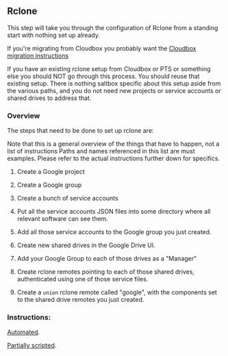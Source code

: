 ## Rclone
This step will take you through the configuration of Rclone from a standing start with nothing set up already.

If you're migrating from Cloudbox you probably want the [Cloudbox migration instructions](https://docs.saltbox.dev/community/guides/cloudbox/)

If you have an existing rclone setup from Cloudbox or PTS or something else you should NOT go through this process.  You should reuse that existing setup.  There is nothing saltbox specific about this setup aside from the various paths, and you do not need new projects or service accounts or shared drives to address that.

### Overview

The steps that need to be done to set up rclone are:

Note that this is a general overview of the things that have to happen, not a list of instructions  Paths and names referenced in this list are must examples.  Please refer to the actual instructions further down for specifics.

1. Create a Google project

1. Create a Google group

1. Create a bunch of service accounts

1. Put all the service accounts JSON files into some directory where all relevant software can see them.

1. Add all those service accounts to the Google group you just created.

2. Create new shared drives in the Google Drive UI.

3. Add your Google Group to each of those drives as a "Manager"

4. Create rclone remotes pointing to each of those shared drives, authenticated using one of those service files.

5. Create a `union` rclone remote called "google", with the components set to the shared drive remotes you just created.

### Instructions:

[Automated](rclone-auto.md).

[Partially scripted](rclone-manual.md).
